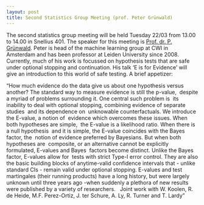 ```yaml
---
layout: post
title: Second Statistics Group Meeting (prof. Peter Grünwald)
---
```


The second statistics group meeting will be held Tuesday 22/03 from 13.00 to 14.00 in Snellius 401. 
The speaker for this meeting is <a href="http://www.grunwald.nl" target="_blank">Prof. dr. P. Grünwald</a>.
Peter is head of the machine learning group at CWI in Amsterdam and has been professor at Leiden University since 2008. 
Currently, much of his work is focussed on hypothesis tests that are safe under optional stopping and continuation. 
His talk ‘E is for Evidence’ will give an introduction to this world of safe testing. 
A brief appetizer:

“How much evidence do the data give us about one hypothesis versus  another?
The standard way to measure evidence is still the p-value,  despite a myriad of problems surrounding it. One central such problem is  its inability to deal with optional stopping, combining evidence of separate studies  and its dependence on  unknowable counterfactuals. We introduce the E-value, a notion of  evidence which overcomes these issues. When both hypotheses are simple,  the E-value is a likelihood ratio. When there is a null hypothesis  and it is simple, the E-value coincides with the Bayes factor, the  notion of evidence preferred by Bayesians. But when both hypotheses are  composite, or an alternative cannot be explicitly formulated, E-values and Bayes  factors become distinct. Unlike the Bayes factor, E-values allow for  tests with strict Type-I error control. They are also the basic building blocks of anytime-valid confidence intervals that - unlike standard CIs - remain valid under optional stopping. E-values and test martingales (their running products) have a long history, but were largely unknown until three years ago -when suddenly a plethora of new results were published by a variety of researchers.
 
Joint work with W. Koolen, R. de Heide, M.F. Perez-Ortiz, J. ter Schure, A. Ly, R. Turner and T. Lardy”

